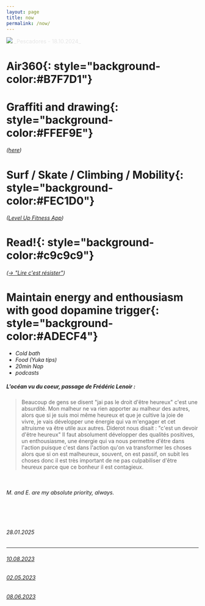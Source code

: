 ```yaml
---
layout: page
title: now
permalink: /now/
---
```


<picture>
    <source srcset="https://live.staticflickr.com/65535/54075714136_85b4c5fdd5_4k.jpg"
            media="(min-width: 800px)">
    <img src="https://live.staticflickr.com/65535/54075714136_85b4c5fdd5_4k.jpg"/>
</picture>
<a style='color:#e6e6e6;' class='post-meta'>_Pescadores - 18.10.2024_</a>

<!-- Style Memo
**yellow**{: style="background-color:#FFEF9E"} <br>
**pink**{: style="background-color:#FEC1D0"} <br>
**blue**{: style="background-color:#ADECF4"} <br>
**green**{: style="background-color:#B7F7D1"} <br>
**grey**{: style="background-color:#c9c9c9"} <br> -->

# **Air360**{: style="background-color:#B7F7D1"} 

# **Graffiti and drawing**{: style="background-color:#FFEF9E"} 
###### _([here](/category/tiffigra/memories))_ 

# **Surf / Skate / Climbing / Mobility**{: style="background-color:#FEC1D0"} 
###### _([Level Up Fitness App](/category/surf/ressources))_ 

# **Read!**{: style="background-color:#c9c9c9"} 
###### _([→ "Lire c'est résister"](/category/book/read.markdown))_ 

# **Maintain energy and enthousiasm with good dopamine trigger**{: style="background-color:#ADECF4"} <br>
- _Cold bath_
- _Food (Yuka tips)_
- _20min Nap_
- _podcasts_

##### _L'océan vu du coeur_, passage de Frédéric Lenoir :
> Beaucoup de gens se disent "jai pas le droit d'être heureux" c'est une absurdité.
> Mon malheur ne va rien apporter au malheur des autres, alors que si je suis moi même heureux et que je cultive la joie de vivre, je vais développer une énergie qui va m'engager et cet altruisme va être utile aux autres.
> Diderot nous disait : "c'est un devoir d'être heureux"
> Il faut absolument développer des qualités positives, un enthousiasme, une énergie qui va nous permettre d'être dans l'action puisque c'est dans l'action qu'on va transformer les choses alors que si on est malheureux, souvent, on est passif, on subit les choses donc il est très important de ne pas culpabiliser d'être heureux parce que ce bonheur il est contagieux.

<br>

###### M. and E. are my absolute priority, always.

<br><br>

###### _28.01.2025_
---
###### _[10.08.2023](/category/now/10082023)_ <br>
###### _[02.05.2023](/category/now/02052023)_ <br>
###### _[08.06.2023](/category/now/08062023)_